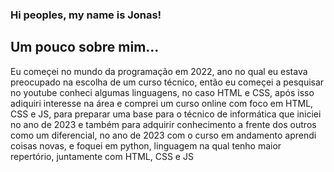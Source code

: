 ### Hi peoples, my name is Jonas!
<h2>Um pouco sobre mim...</h2>
<p>Eu começei no mundo da programação em 2022, ano no qual eu estava preocupado na escolha de um curso técnico, então eu começei a pesquisar no youtube conheci algumas linguagens, no caso HTML e CSS, após isso adiquiri interesse na área e comprei um curso online com foco em HTML, CSS e JS, para preparar uma base para o técnico de informática que iniciei no ano de 2023 e também para adquirir conhecimento a frente dos outros como um diferencial, no ano de 2023 com o curso em andamento aprendi coisas novas, e foquei em python, linguagem na qual tenho maior repertório, juntamente com HTML, CSS e JS</p>
